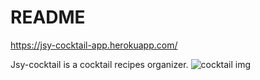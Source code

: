 # README
https://jsy-cocktail-app.herokuapp.com/

Jsy-cocktail is a cocktail recipes organizer.
![cocktail img](https://github.com/SeyoungJoo/seyoungjoo.github.io/blob/gh-pages/images/cocktail.JPG)
